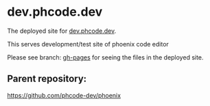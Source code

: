# dev.phcode.dev

The deployed site for [dev.phcode.dev](https://dev.phcode.dev).

This serves development/test site of phoenix code editor


Please see branch: [gh-pages](https://github.com/phcode-dev/dev.phcode.dev/tree/gh-pages) for seeing the files in the deployed site. 

## Parent repository:

https://github.com/phcode-dev/phoenix
